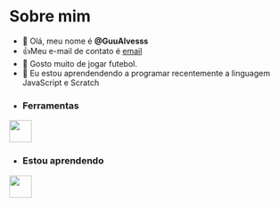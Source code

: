 # Sobre mim

- 👋 Olá, meu nome é **@GuuAlvesss**
- :+1:Meu e-mail de contato é [email](gustavo.henriquedejesus.alves@escola.pr.gov.br)
- 👀 Gosto muito de jogar futebol.
- 🌱 Eu estou aprendendendo a programar recentemente a linguagem JavaScript e Scratch
- ### Ferramentas

<img src="https://cdn.jsdelivr.net/gh/devicons/devicon/icons/git/git-original.svg" width="40" height="40"/>

- ### Estou aprendendo

<img src="https://cdn.jsdelivr.net/gh/devicons/devicon/icons/java/java-original.svg" width="40" height="40"/> 

<!---
GuuAlvesss/GuuAlvesss is a ✨ special ✨ repository because its `README.md` (this file) appears on your GitHub profile.
You can click the Preview link to take a look at your changes.
--->

